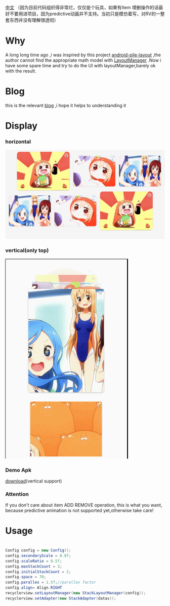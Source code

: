[中文](static/README-cn.md)
（因为目前代码组织得非常烂，仅仅是个玩具，如果有Item 增删操作的话最好不要用进项目，因为predictive动画并不支持。当初只是模仿着写，对RV的一整套东西并没有理解很透彻）

# Why
A long long time ago ,i was inspired by this project [android-pile-layout](https://github.com/xmuSistone/android-pile-layout) ,the author cannot find the appropriate math model with [LayoutManager](https://github.com/HirayClay/StackLayoutManager/blob/master/app/src/main/java/com/hirayclay/StackLayoutManager.java) .Now i have some spare time and try to do the UI with layoutManager,barely ok with the result.</br>

# Blog
this is the relevant [blog](http://blog.csdn.net/u014296305/article/details/73496017) ,i hope it helps to understanding it</br>

# Display
### horizontal
<img src="static/hrreverse.gif" width="561px" height="282px"/>

### vertical(only top)
<img src="static/VerticallSLM.gif" width="388px" height="632px"/>

### Demo Apk
[download](static/app-vertical.apk)(vertical support)

### Attention
If you don't care about item ADD REMOVE operation, this is what you want,
because predictive animation is not supported yet,otherwise take care!

# Usage
```java

Config config = new Config();
config.secondaryScale = 0.8f;
config.scaleRatio = 0.5f;
config.maxStackCount = 3;
config.initialStackCount = 2;
config.space = 70;
config.parallex = 1.5f;//parallex factor
config.align= Align.RIGHT
recyclerview.setLayoutManager(new StackLayoutManager(config));
recyclerview.setAdapter(new StackAdapter(datas));

```

